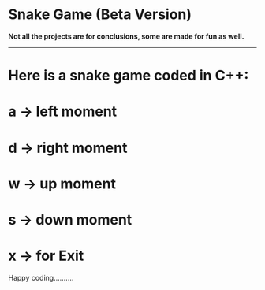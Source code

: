 # Snake Game (Beta Version)
**Not all the projects are for conclusions, some are made for fun as well.**

---
# Here is a snake game coded in C++:
# a -> left moment
# d -> right moment
# w -> up moment
# s -> down moment
# x -> for Exit

Happy coding..........
